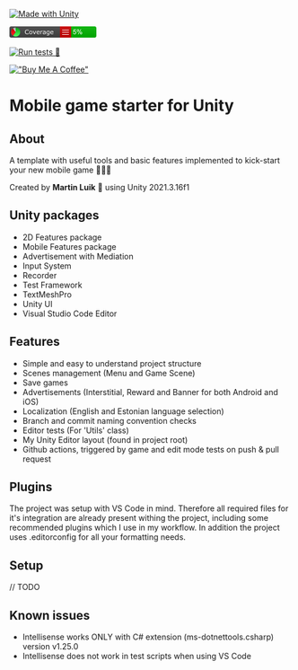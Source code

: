 [![Made with Unity](https://img.shields.io/badge/Made%20with-Unity-57b9d3.svg?style=flat&logo=unity)](https://unity3d.com)

[![Alt text](./Reports/Report/badge_linecoverage.png?raw=true "Line Coverage")](https://htmlpreview.github.io/?https://github.com/luikmartin/mls-unity-mobile-game-starter/blob/main/Reports/Report/index.html)

[![Run tests 🤖](https://github.com/luikmartin/mls-unity-mobile-game-starter/actions/workflows/main.yml/badge.svg?branch=main)](https://github.com/luikmartin/mls-unity-mobile-game-starter/actions/workflows/main.yml)

[!["Buy Me A Coffee"](https://img.shields.io/badge/-buy_me_a%C2%A0coffee-gray?logo=buy-me-a-coffee)](https://www.buymeacoffee.com/martinluik)

# Mobile game starter for Unity

## About

A template with useful tools and basic features implemented to kick-start your new mobile game 🚀🚀🚀

Created by **Martin Luik** 🦢 using Unity 2021.3.16f1

## Unity packages

- 2D Features package
- Mobile Features package
- Advertisement with Mediation
- Input System
- Recorder
- Test Framework
- TextMeshPro
- Unity UI
- Visual Studio Code Editor

## Features

- Simple and easy to understand project structure
- Scenes management (Menu and Game Scene)
- Save games
- Advertisements (Interstitial, Reward and Banner for both Android and iOS)
- Localization (English and Estonian language selection)
- Branch and commit naming convention checks
- Editor tests (For 'Utils' class)
- My Unity Editor layout (found in project root)
- Github actions, triggered by game and edit mode tests on push & pull request

## Plugins

The project was setup with VS Code in mind. Therefore all required files for it's integration are already present withing the project, including some recommended plugins which I use in my workflow. In addition the project uses .editorconfig for all your formatting needs.

## Setup

// TODO

## Known issues

- Intellisense works ONLY with C# extension (ms-dotnettools.csharp) version v1.25.0
- Intellisense does not work in test scripts when using VS Code
